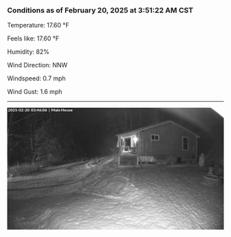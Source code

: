 ### Conditions as of February 20, 2025 at 3:51:22 AM CST 

Temperature: 17.60 &deg;F

Feels like: 17.60 &deg;F

Humidity: 82%

Wind Direction: NNW

Windspeed: 0.7 mph

Wind Gust: 1.6 mph

---

<img src="./images/latest.jpeg"/>


